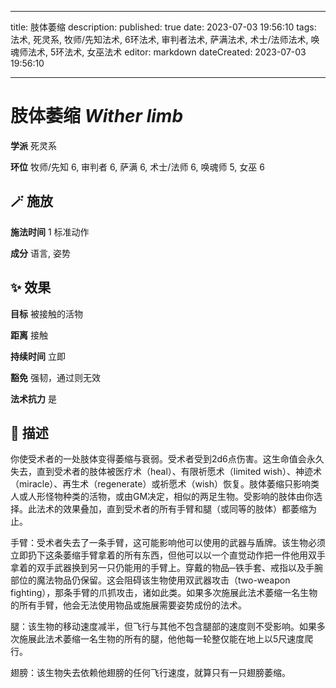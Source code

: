 
---
title: 肢体萎缩
description: 
published: true
date: 2023-07-03 19:56:10
tags: 法术, 死灵系, 牧师/先知法术, 6环法术, 审判者法术, 萨满法术, 术士/法师法术, 唤魂师法术, 5环法术, 女巫法术
editor: markdown
dateCreated: 2023-07-03 19:56:10

---

# **肢体萎缩** *Wither limb*

**学派** 死灵系 

**环位** 牧师/先知 6, 审判者 6, 萨满 6, 术士/法师 6, 唤魂师 5, 女巫 6

## 🪄 施放

**施法时间** 1 标准动作

**成分** 语言, 姿势

## ✨ 效果 

**目标** 被接触的活物 

**距离** 接触  

**持续时间** 立即 

**豁免** 强韧，通过则无效

**法术抗力** 是

## 📖 描述

你使受术者的一处肢体变得萎缩与衰弱。受术者受到2d6点伤害。这生命值会永久失去，直到受术者的肢体被医疗术（heal）、有限祈愿术（limited wish）、神迹术（miracle）、再生术（regenerate）或祈愿术（wish）恢复。肢体萎缩只影响类人或人形怪物种类的活物，或由GM决定，相似的两足生物。受影响的肢体由你选择。此法术的效果叠加，直到受术者的所有手臂和腿（或同等的肢体）都萎缩为止。

手臂：受术者失去了一条手臂，这可能影响他可以使用的武器与盾牌。该生物必须立即扔下这条萎缩手臂拿着的所有东西，但他可以以一个直觉动作把一件他用双手拿着的双手武器换到另一只仍能用的手臂上。穿戴的物品─铁手套、戒指以及手腕部位的魔法物品仍保留。这会阻碍该生物使用双武器攻击（two-weapon fighting），那条手臂的爪抓攻击，诸如此类。如果多次施展此法术萎缩一名生物的所有手臂，他会无法使用物品或施展需要姿势成份的法术。

腿：该生物的移动速度减半，但飞行与其他不包含腿部的速度则不受影响。如果多次施展此法术萎缩一名生物的所有的腿，他他每一轮整仅能在地上以5尺速度爬行。

翅膀：该生物失去依赖他翅膀的任何飞行速度，就算只有一只翅膀萎缩。
    